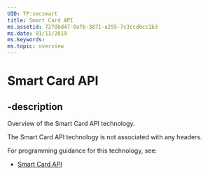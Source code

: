 ```yaml
---
UID: TP:secsmart
title: Smart Card API
ms.assetid: 7278bd47-0afb-3871-a295-7c3ccd0cc1b3
ms.date: 01/11/2019
ms.keywords: 
ms.topic: overview
---
```


# Smart Card API

## -description

Overview of the Smart Card API technology.

The Smart Card API technology is not associated with any headers.

For programming guidance for this technology, see:
* [Smart Card API](/windows/desktop/secsmart)


